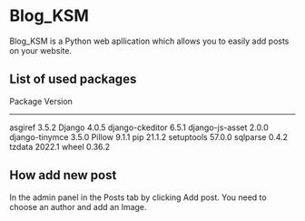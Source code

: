 # Blog_KSM

Blog_KSM is a Python web apllication which allows you to easily add posts on your website.

## List of used packages

Package         Version
--------------- -------
asgiref         3.5.2
Django          4.0.5
django-ckeditor 6.5.1
django-js-asset 2.0.0
django-tinymce  3.5.0
Pillow          9.1.1
pip             21.1.2
setuptools      57.0.0
sqlparse        0.4.2
tzdata          2022.1
wheel           0.36.2


## How add new post

In the admin panel in the Posts tab by clicking Add post. You need to choose an author and add an Image.
